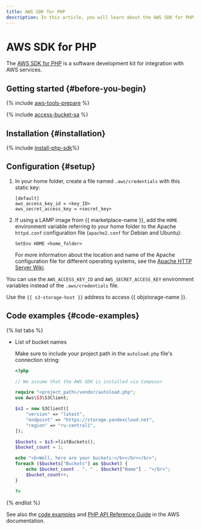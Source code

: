 ```yaml
---
title: AWS SDK for PHP
description: In this article, you will learn about the AWS SDK for PHP, how to install and configure it, and will also see some code examples.
---
```


# AWS SDK for PHP


The [AWS SDK for PHP](https://aws.amazon.com/sdk-for-php/) is a software development kit for integration with AWS services.

## Getting started {#before-you-begin}

{% include [aws-tools-prepare](../../_includes/aws-tools/aws-tools-prepare.md) %}

{% include [access-bucket-sa](../../_includes/storage/access-bucket-sa.md) %}

## Installation {#installation}

{% include [install-php-sdk](../../_includes/aws-tools/install-php-sdk.md)%}

## Configuration {#setup}

1. In your home folder, create a file named `.aws/credentials` with this static key:

   ```
   [default]
   aws_access_key_id = <key_ID>
   aws_secret_access_key = <secret_key>
   ```

1. If using a LAMP image from {{ marketplace-name }}, add the `HOME` environment variable referring to your home folder to the Apache `httpd.conf` configuration file (`apache2.conf` for Debian and Ubuntu):

   ```
   SetEnv HOME <home_folder>
   ```
   
   For more information about the location and name of the Apache configuration file for different operating systems, see the [Apache HTTP Server Wiki](https://cwiki.apache.org/confluence/display/HTTPD/DistrosDefaultLayout).

You can use the `AWS_ACCESS_KEY_ID` and `AWS_SECRET_ACCESS_KEY` environment variables instead of the `.aws/credentials` file.

Use the `{{ s3-storage-host }}` address to access {{ objstorage-name }}.

## Code examples {#code-examples}

{% list tabs %}

- List of bucket names

  Make sure to include your project path in the `autoload.php` file's connection string:

  ```php
  <?php

  // We assume that the AWS SDK is installed via Composer

  require "<project_path>/vendor/autoload.php";
  use Aws\S3\S3Client;

  $s3 = new S3Client([
      "version" => "latest",
      "endpoint" => "https://storage.yandexcloud.net",
      "region" => "ru-central1",
  ]);

  $buckets = $s3->listBuckets();
  $bucket_count = 1;

  echo "<b>Well, here are your buckets:</b></br></br>";
  foreach ($buckets["Buckets"] as $bucket) {
      echo $bucket_count . ". " . $bucket["Name"] . "</br>";
      $bucket_count++;
  }

  ?>
  ```

{% endlist %}

See also the [code examples](https://docs.aws.amazon.com/sdk-for-php/v3/developer-guide/s3-examples.html) and [PHP API Reference Guide](https://docs.aws.amazon.com/aws-sdk-php/v3/api/index.html) in the AWS documentation.